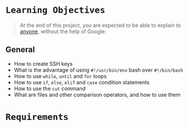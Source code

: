 
# ```Learning Objectives```

> At the end of this project, you are expected to be able to explain to [anyone](https://alx-intranet.hbtn.io/rltoken/UnkzDNdH09TFJ0-Y56azyg), without the help of Google:


## General
- How to create SSH keys
- What is the advantage of using `#!/usr/bin/env` bash over `#!/bin/bash`
- How to use `while`, `until` and `for` loops
- How to use `if`, `else`, `elif` and `case` condition statements
- How to use the `cut` command
- What are files and other comparison operators, and how to use them



# ```Requirements```

